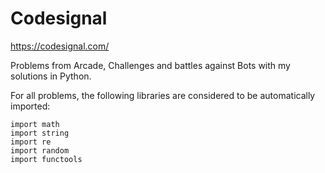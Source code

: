 # Codesignal

https://codesignal.com/

Problems from Arcade, Challenges and battles against Bots with my solutions in Python.

For all problems, the following libraries are considered to be automatically imported:

```
import math
import string
import re
import random
import functools
```


